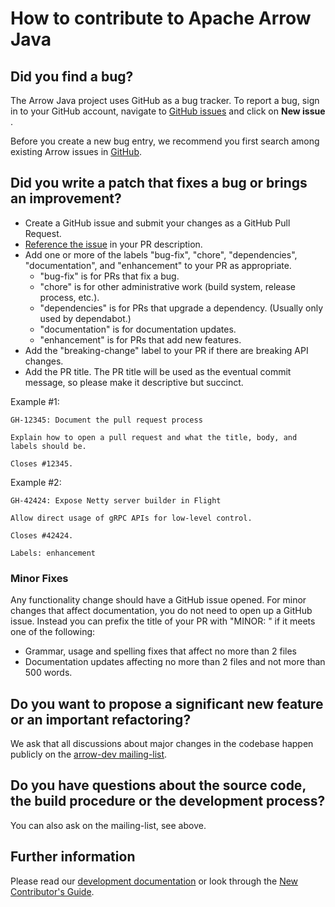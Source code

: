 <!---
  Licensed to the Apache Software Foundation (ASF) under one
  or more contributor license agreements.  See the NOTICE file
  distributed with this work for additional information
  regarding copyright ownership.  The ASF licenses this file
  to you under the Apache License, Version 2.0 (the
  "License"); you may not use this file except in compliance
  with the License.  You may obtain a copy of the License at

    http://www.apache.org/licenses/LICENSE-2.0

  Unless required by applicable law or agreed to in writing,
  software distributed under the License is distributed on an
  "AS IS" BASIS, WITHOUT WARRANTIES OR CONDITIONS OF ANY
  KIND, either express or implied.  See the License for the
  specific language governing permissions and limitations
  under the License.
-->

# How to contribute to Apache Arrow Java

## Did you find a bug?

The Arrow Java project uses GitHub as a bug tracker.  To report a bug, sign in
to your GitHub account, navigate to [GitHub issues](https://github.com/apache/arrow-java/issues)
and click on **New issue** .

Before you create a new bug entry, we recommend you first search among
existing Arrow issues in [GitHub](https://github.com/apache/arrow-java/issues).

## Did you write a patch that fixes a bug or brings an improvement?

- Create a GitHub issue and submit your changes as a GitHub Pull Request.
- [Reference the issue](https://docs.github.com/en/issues/tracking-your-work-with-issues/using-issues/linking-a-pull-request-to-an-issue#linking-a-pull-request-to-an-issue-using-a-keyword) in your PR description.
- Add one or more of the labels "bug-fix", "chore", "dependencies", "documentation", and "enhancement" to your PR as appropriate.
  - "bug-fix" is for PRs that fix a bug.
  - "chore" is for other administrative work (build system, release process, etc.).
  - "dependencies" is for PRs that upgrade a dependency.  (Usually only used by dependabot.)
  - "documentation" is for documentation updates.
  - "enhancement" is for PRs that add new features.
- Add the "breaking-change" label to your PR if there are breaking API changes.
- Add the PR title. The PR title will be used as the eventual commit message, so please make it descriptive but succinct.

Example #1:

```
GH-12345: Document the pull request process

Explain how to open a pull request and what the title, body, and labels should be.

Closes #12345.
```

Example #2:

```
GH-42424: Expose Netty server builder in Flight

Allow direct usage of gRPC APIs for low-level control.

Closes #42424.

Labels: enhancement
```

### Minor Fixes

Any functionality change should have a GitHub issue opened. For minor changes that
affect documentation, you do not need to open up a GitHub issue. Instead you can
prefix the title of your PR with "MINOR: " if it meets one of the following:

*  Grammar, usage and spelling fixes that affect no more than 2 files
*  Documentation updates affecting no more than 2 files and not more
   than 500 words.

## Do you want to propose a significant new feature or an important refactoring?

We ask that all discussions about major changes in the codebase happen
publicly on the [arrow-dev mailing-list](https://mail-archives.apache.org/mod_mbox/arrow-dev/).

## Do you have questions about the source code, the build procedure or the development process?

You can also ask on the mailing-list, see above.

## Further information

Please read our [development documentation](https://arrow.apache.org/docs/developers/index.html)
or look through the [New Contributor's Guide](https://arrow.apache.org/docs/developers/guide/index.html).

